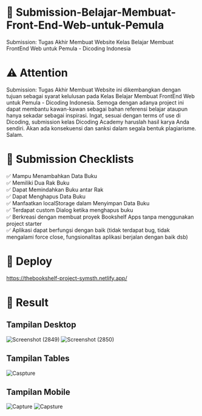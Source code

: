# :file_folder: Submission-Belajar-Membuat-Front-End-Web-untuk-Pemula
Submission: Tugas Akhir Membuat Website Kelas Belajar Membuat FrontEnd Web untuk Pemula - Dicoding Indonesia

# :warning:	Attention
Submission: Tugas Akhir Membuat Website ini dikembangkan dengan tujuan sebagai syarat kelulusan pada Kelas Belajar Membuat FrontEnd Web untuk Pemula - Dicoding Indonesia. Semoga dengan adanya project ini dapat membantu kawan-kawan sebagai bahan referensi belajar ataupun hanya sekadar sebagai inspirasi. Ingat, sesuai dengan terms of use di Dicoding, submission kelas Dicoding Academy haruslah hasil karya Anda sendiri. Akan ada konsekuensi dan sanksi dalam segala bentuk plagiarisme. Salam.

# :page_with_curl: Submission Checklists 
:white_check_mark: Mampu Menambahkan Data Buku<br>
:white_check_mark: Memiliki Dua Rak Buku<br>
:white_check_mark: Dapat Memindahkan Buku antar Rak<br>
:white_check_mark: Dapat Menghapus Data Buku<br>
:white_check_mark: Manfaatkan localStorage dalam Menyimpan Data Buku<br>
:white_check_mark: Terdapat custom Dialog ketika menghapus buku<br>
:white_check_mark: Berkreasi dengan membuat proyek Bookshelf Apps tanpa menggunakan project starter<br>
:white_check_mark: Aplikasi dapat berfungsi dengan baik (tidak terdapat bug, tidak mengalami force close, fungsionalitas aplikasi berjalan dengan baik dsb)<br>

# :rocket: Deploy
https://thebookshelf-project-symsth.netlify.app/

# :pushpin: Result

## Tampilan Desktop
![Screenshot (2849)](https://user-images.githubusercontent.com/60634669/181219774-cc7eed09-e8d2-4b65-80ac-f28995c0ea11.png)
![Screenshot (2850)](https://user-images.githubusercontent.com/60634669/181219799-5d988c75-7d3d-4300-9c33-1e0c4b5cc5d5.png)

## Tampilan Tables
![Caspture](https://user-images.githubusercontent.com/60634669/181219826-12bbd2cc-040b-4307-bbf3-cc57d7022d57.PNG)

## Tampilan Mobile
![Capture](https://user-images.githubusercontent.com/60634669/181219879-573ad77b-94cf-468a-b60b-25ea80dbf8d5.PNG)
![Capsture](https://user-images.githubusercontent.com/60634669/181219893-02768d39-0e9f-46ff-97f1-552cc1d4bc17.PNG)

